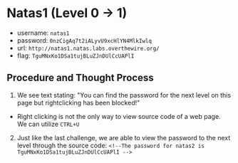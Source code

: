 # Natas1 (Level 0 -> 1)

  * username: `natas1`
  * password: `0nzCigAq7t2iALyvU9xcHlYN4MlkIwlq`
  * url: `http://natas1.natas.labs.overthewire.org/`
  * flag: `TguMNxKo1DSa1tujBLuZJnDUlCcUAPlI`

## Procedure and Thought Process

1. We see text stating: "You can find the password for the next level on this page but rightclicking has been blocked!"
  * Right clicking is not the only way to view source code of a web page. We can utilize `CTRL+U`
2. Just like the last challenge, we are able to view the password to the next level through the source code: `<!--The password for natas2 is TguMNxKo1DSa1tujBLuZJnDUlCcUAPlI -->`

